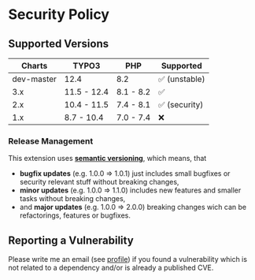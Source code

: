 # Security Policy

## Supported Versions

| Charts       | TYPO3       | PHP       | Supported                     |
| ------------ | ----------- |-----------|-------------------------------|
| dev-master   | 12.4        | 8.2       | :white_check_mark: (unstable) |
| 3.x          | 11.5 - 12.4 | 8.1 - 8.2 | :white_check_mark:            |
| 2.x          | 10.4 - 11.5 | 7.4 - 8.1 | :white_check_mark: (security) |
| 1.x          | 8.7 - 10.4  | 7.0 - 7.4 | :x:                           |

### Release Management

This extension uses [**semantic versioning**][1], which means, that
* **bugfix updates** (e.g. 1.0.0 => 1.0.1) just includes small bugfixes or security relevant stuff without breaking changes,
* **minor updates** (e.g. 1.0.0 => 1.1.0) includes new features and smaller tasks without breaking changes,
* and **major updates** (e.g. 1.0.0 => 2.0.0) breaking changes wich can be refactorings, features or bugfixes.

## Reporting a Vulnerability

Please write me an email (see [profile](https://github.com/hoogi91))
if you found a vulnerability which is not related to a dependency and/or is already a published CVE.

[1]: https://semver.org/

